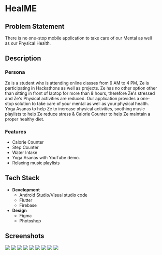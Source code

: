 # HealME
## Problem Statement
There is no one-stop mobile application to take care of our Mental as well as our Physical Health.
## Description
### Persona
Ze is a student who is attending online classes from 9 AM to 4 PM, Ze is participating in Hackathons as well as projects. Ze has no other option other than sitting in front of laptop for more than 8 hours, therefore Ze's stressed and Ze's Physical activities are reduced. Our application provides a one-stop solution to take care of your mental as well as your physical health. Yoga Asanas to help Ze to increase physical activities, soothing music playlists to help Ze reduce stress & Calorie Counter to help Ze maintain a proper healthy diet.
### Features
* Calorie Counter
* Step Counter
* Water Intake
* Yoga Asanas with YouTube demo.
* Relaxing music playlists
## Tech Stack
* __Development__
    - Android Studio/Visual studio code
    - Flutter
    - Firebase
* __Design__
  - Figma
  - Photoshop
## Screenshots
![](https://github.com/rjrealworld/HealME/blob/master/Demo/Screenshot_20201011_135928.jpg?raw=250x)
![](https://github.com/rjrealworld/HealME/blob/master/Demo/Screenshot_20201011_135939.jpg?raw=250x)
![](https://github.com/rjrealworld/HealME/blob/master/Demo/Screenshot_20201011_135933.jpg?raw=250x)
![](https://github.com/rjrealworld/HealME/blob/master/Demo/Screenshot_20201011_140117.jpg?raw=250x)
![](https://github.com/rjrealworld/HealME/blob/master/Demo/Screenshot_20201011_140123.jpg?raw=250x)
![](https://github.com/rjrealworld/HealME/blob/master/Demo/7f5970aa-4f8b-4559-af50-29deca292a7b.jpg?raw=250x)
![](https://github.com/rjrealworld/HealME/blob/master/Demo/Screenshot_20201011_104731.jpg?raw=250x)
![](https://github.com/rjrealworld/HealME/blob/master/Demo/Screenshot_20201011_125603.jpg?raw=250x)
![](https://github.com/rjrealworld/HealME/blob/master/Demo/Screenshot_20201011_125610.jpg?raw=250x)
